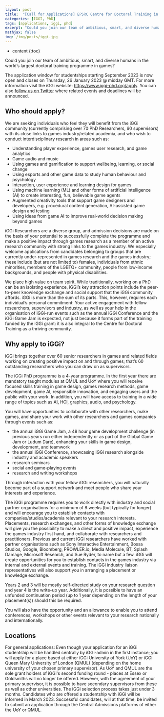 ```yaml
---
layout: post
title:  "[Call for Applications] EPSRC Centre for Doctoral Training in Intelligent Games and Game Intelligence (IGGI) 2023"
categories: [IGGI, PhD]
tags: [applications, iggi, phd]
excerpt: "Could you join our team of ambitious, smart, and diverse humans in the world’s largest doctoral training programme in games? The application window for studentships starting September 2023 is now open and closes on Thursday, 26 January 2023 @ midday GMT. For more information visit the iGGi website: <a href='https://www.iggi-phd.org/apply'>https://www.iggi-phd.org/apply</a>. You can also <a href='https://twitter.com/iggiphd'>follow us on Twitter</a> where related events and deadlines will be announced."
mathjax: false
img: /img/posts/iggi.jpg
---
```


* content
{:toc}

Could you join our team of ambitious, smart, and diverse humans in the world’s largest doctoral training programme in games?

The application window for studentships starting September 2023 is now open and closes on Thursday, 26 January 2023 @ midday GMT. For more information visit the iGGi website: <a href='https://www.iggi-phd.org/apply'>https://www.iggi-phd.org/apply</a>. You can also <a href='https://twitter.com/iggiphd'>follow us on Twitter</a> where related events and deadlines will be announced.

## Who should apply?

We are seeking individuals who feel they will benefit from the iGGi community (currently comprising over 70 PhD Researchers, 60 supervisors) with its close links to games industry/related academia, and who wish to conduct interdisciplinary research in areas such as:
- Understanding player experience, games user research, and game analytics
- Game audio and music
- Using games and gamification to support wellbeing, learning, or social change
- Using esports and other game data to study human behaviour and psychology
- Interaction, user experience and learning design for games
- Using machine learning (ML) and other forms of artificial intelligence (AI) to create interesting, fun, believable game agents
- Augmented creativity tools that support game designers and developers, e.g. procedural content generation, AI-assisted game design and testing
- Using ideas from game AI to improve real-world decision making beyond games

​​iGGi Researchers are a diverse group, and admission decisions are made on the basis of your potential to successfully complete the programme and make a positive impact through games research as a member of an active research community with strong links to the games industry. We especially welcome applications from candidates belonging to groups that are currently under-represented in games research and the games industry; these include (but are not limited to) females, individuals from ethnic minorities, members of the LGBTQ+ community, people from low-income backgrounds, and people with physical disabilities.

​We place high value on team spirit. While traditionally, working on a PhD can be an isolating experience, iGGi’s key attraction points include the peer-to-peer knowledge exchange and social support that the iGGi community affords. iGGi is more than the sum of its parts. This, however, requires each individual’s personal commitment: Your active engagement with fellow researchers, supervisors and industry, as well as your help in the organisation of iGGi-run events such as the annual iGGi Conference and the iGGi Game Jam is expected, not just because it forms part of the training funded by the iGGi grant: it is also integral to the Centre for Doctoral Training as a thriving community.

## Why apply to iGGi?

iGGi brings together over 60 senior researchers in games and related fields working on creating positive impact on and through games; that’s 60 outstanding researchers who you can draw on as supervisors.

The iGGi PhD programme is a 4-year programme.  In the first year there are mandatory taught modules at QMUL and UoY where you will receive focused skills training in game design, games research methods, game development, game AI, responsible innovation, and engaging users and the public with your work. In addition, you will have access to training in a wide range of topics such as AI, HCI, graphics, audio, and psychology.

You will have opportunities to collaborate with other researchers, make games, and share your work with other researchers and games companies through events such as:
- the annual iGGi Game Jam, a 48 hour game development challenge (in previous years run either independently or as part of the Global Game Jam or Ludum Dare), enhancing your skills in game design, development, and teamwork
- the annual iGGi Conference, showcasing iGGi research alongside industry and academic speakers
- research seminars
- social and game-playing events
- research and writing workshops

Through interaction with your fellow iGGi researchers, you will naturally become part of a support network and meet people who share your interests and experience.

The iGGi programme requires you to work directly with industry and social partner organisations for a minimum of 8 weeks (but typically for longer) and will encourage you to establish contacts with companies/studios/academia relevant to your research interests. Placements, research exchanges, and other forms of knowledge exchange will give you the possibility to make a direct and positive impact, experience the games industry first hand, and collaborate with researchers and practitioners. Previous and current iGGi researchers have worked with partner organisations such as Sony Interactive Entertainment, Bossa Studios, Google, Bloomberg, PROWLER.io, Media Molecule, BT, Splash Damage, Microsoft Research, and Sue Ryder, to name but a few.  iGGi will create opportunities for you to establish contacts  in the games industry via internal and external events and training.  The iGGi industry liaison representatives will also support you in arranging a placement or knowledge exchange. 

Years 2 and 3 will be mostly self-directed study on your research question and year 4 is the write-up year.  Additionally, it is possible to have an unfunded continuation period (up to 1 year depending on the length of your placement(s)) should this be required.

You will also have the opportunity and an allowance to enable you to attend conferences, workshops or other events relevant to your research nationally and internationally. 

## Locations

For general applications: Even though your application for an iGGi studentship will be handled centrally by iGGi-admin in the first instance; you will apply for a place based at either iGGi University of York (UoY) or iGGi Queen Mary University of London (QMUL) (depending on the home university of your chosen primary supervisor). As UoY and QMUL are the sole grant holders of iGGi's second funding round - places at Essex or Goldsmiths will no longer be offered.  However, with the agreement of your primary supervisor, it is possible to have secondary supervisors from these as well as other universities. The iGGi selection process takes just under 3 months.  Candidates who are offered a studentship with iGGi will be informed in March 2023.  Successful candidates, will at that time, be invited to submit an application through the Central Admissions platforms of either the UoY or QMUL.

